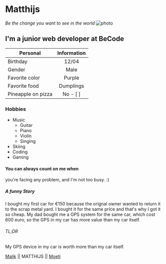 #  Matthijs
_Be the change you want to see in the world_
![photo](https://scontent-bru2-1.xx.fbcdn.net/v/t1.0-9/p960x960/34779075_10212693560515537_3675168421009424384_o.jpg?_nc_cat=111&_nc_ohc=rBTyKVbOzuAAQlEo_8luEDi4yhaqbLtqAc16wg8PcmL9pnSXp6kLXqX1w&_nc_ht=scontent-bru2-1.xx&oh=10e76ad8c7d62f5983aaa2aaac76fecf&oe=5E406D3C)
##  I'm a junior web developer at BeCode

| Personal        | Information          |
| ------------- |:-------------:|
| Birthday    | 12/04 |
| Gender      | Male  |
| Favorite color | Purple|
| Favorite food      | Dumplings
| Pineapple on pizza | No - [ ] |
### Hobbies

* Music
  * Guitar
  * Piano
  * Violin
  * Singing
* Skiing
* Coding
* Gaming

#### You can always count on me when
you're facing any problem, and I'm not too busy. :)

##### A funny Story
I bought my first car for €150 because
the orignal owner wanted to return it to
the scrap metal yard. I bought it for the same
price and that's why I got it so cheap.
My dad bought me a GPS system for the same
car, which cost 600 euro, so the GPS in my
car has more value than my car itself.

###### TL;DR
My GPS device in my car is worth more
than my car itself.

[Malik](https://github.com/malikdahmany/challenge-markdown) || MATTHIJS || [Moeti](http://github.com/moetichentuf/mc)